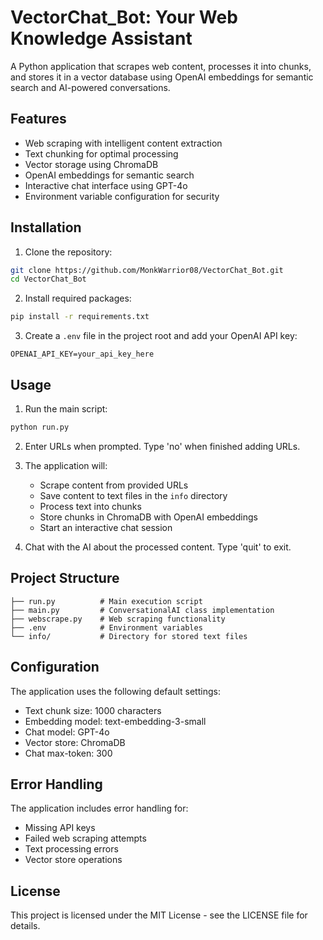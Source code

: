 # VectorChat_Bot: Your Web Knowledge Assistant
A Python application that scrapes web content, processes it into chunks, and stores it in a vector database using OpenAI embeddings for semantic search and AI-powered conversations.

## Features

- Web scraping with intelligent content extraction
- Text chunking for optimal processing
- Vector storage using ChromaDB
- OpenAI embeddings for semantic search
- Interactive chat interface using GPT-4o
- Environment variable configuration for security

## Installation

1. Clone the repository:
```bash
git clone https://github.com/MonkWarrior08/VectorChat_Bot.git
cd VectorChat_Bot
```

2. Install required packages:
```bash
pip install -r requirements.txt
```

3. Create a `.env` file in the project root and add your OpenAI API key:
```
OPENAI_API_KEY=your_api_key_here
```

## Usage

1. Run the main script:
```bash
python run.py
```

2. Enter URLs when prompted. Type 'no' when finished adding URLs.

3. The application will:
   - Scrape content from provided URLs
   - Save content to text files in the `info` directory
   - Process text into chunks
   - Store chunks in ChromaDB with OpenAI embeddings
   - Start an interactive chat session

4. Chat with the AI about the processed content. Type 'quit' to exit.

## Project Structure

```
├── run.py          # Main execution script
├── main.py         # ConversationalAI class implementation
├── webscrape.py    # Web scraping functionality
├── .env            # Environment variables
└── info/           # Directory for stored text files
```

## Configuration

The application uses the following default settings:
- Text chunk size: 1000 characters
- Embedding model: text-embedding-3-small
- Chat model: GPT-4o
- Vector store: ChromaDB
- Chat max-token: 300

## Error Handling

The application includes error handling for:
- Missing API keys
- Failed web scraping attempts
- Text processing errors
- Vector store operations

## License

This project is licensed under the MIT License - see the LICENSE file for details.
